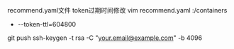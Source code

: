recommend.yaml文件
 token过期时间修改
vim recommend.yaml
:/containers
- --token-ttl=604800


git push
ssh-keygen -t rsa -C "your.email@example.com" -b 4096
